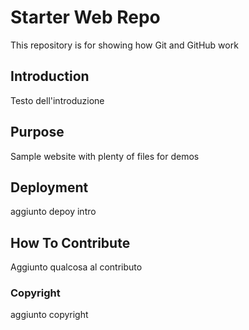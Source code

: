 # Starter Web Repo

This repository is for showing how Git and GitHub work

## Introduction
Testo dell'introduzione

## Purpose

Sample website with plenty of files for demos

## Deployment
aggiunto depoy intro
## How To Contribute
Aggiunto qualcosa al contributo

### Copyright
aggiunto copyright